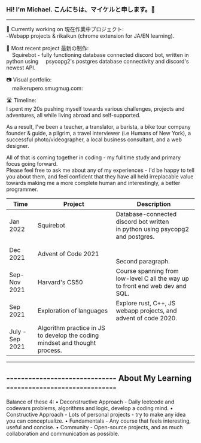 ### Hi! I'm Michael. こんにちは、マイケルと申します。🌱

***
🔭 Currently working on 現在作業中プロジェクト:<br>
-Webapp projects & rikaikun (chrome extension for JA/EN learning).

🤖 Most recent project 最新の制作:<br>
&nbsp;&nbsp;&nbsp;&nbsp;Squirebot - fully functioning database connected discord bot, written in python using &nbsp;&nbsp;&nbsp;&nbsp;psycopg2's postgres database connectivity and discord's newest API.

📷 Visual portfolio:<br>
&nbsp;&nbsp;&nbsp;&nbsp;maikerupero.smugmug.com:

🛣 Timeline:<br>
I spent my 20s pushing myself towards various challenges, projects and adventures, all while living abroad and self-supported. 

As a result, I've been a teacher, a translator, a barista, a bike tour company founder & guide, a pilgrim, a travel interviewer (i.e Humans of New York), a successful photo/videographer, a local business consultant, and a web designer.

All of that is coming together in coding - my fulltime study and primary focus going forward.<br> 
Please feel free to ask me about any of my experiences - I'd be happy to tell you about them, and feel confident that they have all held irreplacable value towards making me a more complete human and interestingly, a better programmer. 

| Time        | Project | Description
| ----------- | ----------- | ----------- | 
| Jan 2022    | Squirebot | Database-connected discord bot written<br>in python using psycopg2 and postgres. |
| Dec 2021    | Advent of Code 2021 |  <br><br> Second paragraph. |
| Sep-Nov 2021 | Harvard's CS50 | Course spanning from low-level C all the way up to front end web dev and SQL. |
| Sep 2021 | Exploration of languages| Explore rust, C++, JS webapp projects, and advent of code 2020. |
| July - Sep 2021 | Algorithm practice in JS to develop the coding mindset and thought process. |





-------------------------------------------------------------------------------
------------------------------ About My Learning ------------------------------
-------------------------------------------------------------------------------


Balance of these 4:
• Deconstructive Approach - Daily leetcode and codewars problems, algorithms and logic, develop a coding mind.
• Constructive Approach - Lots of personal projects - try to make any idea you can conceptualize.
• Fundamentals - Any course that feels interesting, useful and concise.
• Community - Open-source projects, and as much collaboration and communication as possible. 

